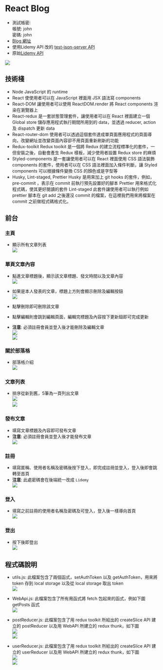 # React Blog
* 測試帳密:  
帳號: john  
密碼: john
* [Blog 網址](https://chang-ching-chung.github.io/React-blog/#/)
* 使用Lidemy API 改的 [test-json-server API](https://warm-reef-89911.herokuapp.com)
* 原始[Lidemy API](https://github.com/Lidemy/lidemy-student-json-api-server)  

![](https://i.imgur.com/oJCpmfp.png)

## 技術棧
* Node
JavaScript 的 runtime
* React
使使用者可以在 JavaScript 裡面用 JSX 語法寫 components
* React-DOM
讓使用者可以使用 ReactDOM.render 將 React components 渲染在瀏覽器上 
* React-redux
是一套狀態管理套件，讓使用者可以在 React 裡面建立一個 Global store 儲存應用程式執行期間所用到的 data，並透過 reducer, action 及 dispatch 更新 data
* React-router-dom
使用者可以透過這個套件達成單頁面應用程式的頁面導向，改變網址並改變頁面內容卻不用頁面重新刷新的功能
* Redux-toolkit
Redux toolkit 是一個將 Redux 的建立流程標準化的套件，一但安裝之後，自動會產生 Redux 樣板，減少使用者設置 Redux store 的麻煩
* Styled-components
是一套讓使用者可以在 React 裡面使用 CSS 語法裝飾 components 的套件，使用者可以在 CSS 語法裡面加入條件判斷，讓 Styled components 可以根據條件變換 CSS 的顏色或是字型等
* Husky, Lint-staged, Prettier
Husky 是用來加上 git hooks 的套件，例如，pre-commit ，表示在 commit 前執行預先設置好的腳本
Prettier 用來格式化程式碼，使其更好閱讀的套件
Lint-staged 此套件讓使用者可以執行例如 prettier 腳本在 git add 之後還沒 commit 的檔案，在這裡我們用來將檔案在 commit 之前做程式碼格式化。

## 前台
### 主頁
* 顯示所有文章列表  
 ![](https://i.imgur.com/l3RTDD1.png)
### 單頁文章內容
* 點進文章標題後，顯示該文章標題、發文時間以及文章內容  
![](https://i.imgur.com/3RVB89u.png)

* 如果是本人發表的文章，標題上方則會顯示刪除及編輯按鈕  
![](https://i.imgur.com/o23dxkJ.png)
* 點擊刪除即可刪除該文章
* 點擊編輯則會跳到編輯頁面，編輯完標題及內容按下更新鈕即可完成更新
*  **注意**: 必須註冊會員並登入後才能刪除及編輯文章  
![](https://i.imgur.com/sl1js2A.png)  
![](https://i.imgur.com/OJDoM4W.png)
### 關於部落格
* 部落格介紹  
![](https://i.imgur.com/cODDqhi.png)
### 文章列表
* 排序從新到舊，5筆為一頁列出文章  
![](https://i.imgur.com/H2GdNlq.png)  
![](https://i.imgur.com/LuLvK58.png)
### 發布文章
* 填寫文章標題及內容即可發布文章
* **注意**: 必須註冊會員並登入後才能發布文章  
![](https://i.imgur.com/bZcs1d2.png)
### 註冊
* 填寫匿稱、使用者名稱及密碼後按下登入，即完成註冊並登入，登入後即會跳轉至首頁
* **注意**: 此處密碼會在後端統一改成 ```Lidemy```  
![](https://i.imgur.com/I730g1p.png)
### 登入
* 填寫之前註冊的使用者名稱及密碼及可登入，登入後一樣導向首頁  
![](https://i.imgur.com/HXvuHl5.png)
### 登出
* 按下後即登出  
![](https://i.imgur.com/aJ6mXkO.png)

## 程式碼說明
* utils.js: 此檔案包含了兩個函式，setAuthToken 以及 getAuthToken，用來將 token 存到 local storage 以及從 local storage 取出 token  
![](https://i.imgur.com/AAihMMu.png)

* WebApi.js: 此檔案包含了所有用函式將 fetch 包起來的函式，例如下圖 getPosts 函式  
![](https://i.imgur.com/eJdzsEM.png)

* postReducer.js: 此檔案包含了用 redux toolkit 所給出的 createSlice API 建立的 postReducer 以及用 WebAPI 所建立的 redux thunk，如下圖  
![](https://i.imgur.com/UUmRkz6.png)  
![](https://i.imgur.com/ry49m7L.png)
* userReducer.js: 此檔案包含了用 redux toolkit 所給出的 createSlice API 建立的 userReducer 以及用 WebAPI 所建立的 redux thunk，如下圖  
![](https://i.imgur.com/d0owtHe.png)  
![](https://i.imgur.com/WuX7Bev.png)


